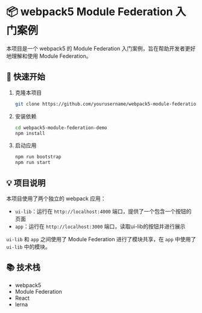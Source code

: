 # 📦 webpack5 Module Federation 入门案例

本项目是一个 webpack5 的 Module Federation 入门案例，旨在帮助开发者更好地理解和使用 Module Federation。

## 🚀 快速开始

1. 克隆本项目

   ```bash
   git clone https://github.com/yourusername/webpack5-module-federation-demo.git
   ```

2. 安装依赖

   ```bash
   cd webpack5-module-federation-demo
   npm install
   ```

3. 启动应用

   ```bash
   npm run bootstrap
   npm run start
   ```

## 💡 项目说明

本项目使用了两个独立的 webpack 应用：

- `ui-lib`：运行在 `http://localhost:4000` 端口，提供了一个包含一个按钮的页面
- `app`：运行在 `http://localhost:3000` 端口，读取ui-lib的按钮并进行展示

`ui-lib` 和 `app` 之间使用了 Module Federation 进行了模块共享，在 `app` 中使用了 `ui-lib` 中的模块。

## 📚 技术栈

- webpack5
- Module Federation
- React
- lerna

